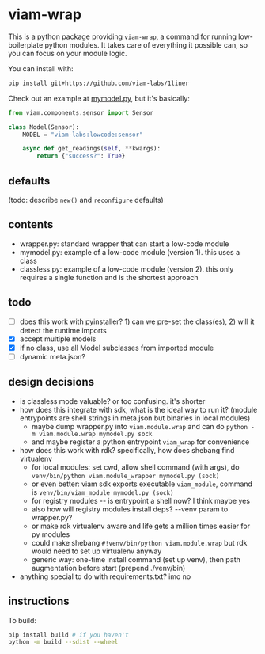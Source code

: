 # viam-wrap

This is a python package providing `viam-wrap`, a command for running low-boilerplate python modules. It takes care of everything it possible can, so you can focus on your module logic.

You can install with:

```sh
pip install git+https://github.com/viam-labs/1liner
```

Check out an example at [mymodel.py](examples/mymodel.py), but it's basically:

```python
from viam.components.sensor import Sensor

class Model(Sensor):
    MODEL = "viam-labs:lowcode:sensor"

    async def get_readings(self, **kwargs):
        return {"success?": True}
```

## defaults

(todo: describe `new()` and `reconfigure` defaults)

## contents

- wrapper.py: standard wrapper that can start a low-code module
- mymodel.py: example of a low-code module (version 1). this uses a class
- classless.py: example of a low-code module (version 2). this only requires a single function and is the shortest approach

## todo

- [ ] does this work with pyinstaller? 1) can we pre-set the class(es), 2) will it detect the runtime imports
- [x] accept multiple models
- [x] if no class, use all Model subclasses from imported module
- [ ] dynamic meta.json?

## design decisions

- is classless mode valuable? or too confusing. it's shorter
- how does this integrate with sdk, what is the ideal way to run it? (module entrypoints are shell strings in meta.json but binaries in local modules)
    - maybe dump wrapper.py into `viam.module.wrap` and can do `python -m viam.module.wrap mymodel.py sock`
    - and maybe register a python entrypoint `viam_wrap` for convenience
- how does this work with rdk? specifically, how does shebang find virtualenv
    - for local modules: set cwd, allow shell command (with args), do `venv/bin/python viam.module_wrapper mymodel.py (sock)`
    - or even better: viam sdk exports executable `viam_module`, command is `venv/bin/viam_module mymodel.py (sock)`
    - for registry modules -- is entrypoint a shell now? I think maybe yes
    - also how will registry modules install deps? --venv param to wrapper.py?
    - or make rdk virtualenv aware and life gets a million times easier for py modules
    - could make shebang `#!venv/bin/python viam.module.wrap` but rdk would need to set up virtualenv anyway
    - generic way: one-time install command (set up venv), then path augmentation before start (prepend ./venv/bin)
- anything special to do with requirements.txt? imo no

## instructions

To build:

```sh
pip install build # if you haven't
python -m build --sdist --wheel
```

